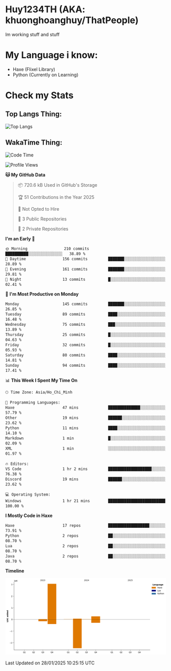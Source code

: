 # Huy1234TH (AKA: khuonghoanghuy/ThatPeople)
Im working stuff and stuff

# My Language i know:
- Haxe (Flixel Library)
- Python (Currently on Learning)

# Check my Stats
## Top Langs Thing:
![Top Langs](https://github-readme-stats.vercel.app/api/top-langs/?username=khuonghoanghuy&hide_progress=false)

## WakaTime Thing:
<!--START_SECTION:waka-->
![Code Time](http://img.shields.io/badge/Code%20Time-3%20hrs%2010%20mins-blue)

![Profile Views](http://img.shields.io/badge/Profile%20Views-65-blue)

**🐱 My GitHub Data** 

> 📦 720.6 kB Used in GitHub's Storage 
 > 
> 🏆 51 Contributions in the Year 2025
 > 
> 🚫 Not Opted to Hire
 > 
> 📜 3 Public Repositories 
 > 
> 🔑 2 Private Repositories 
 > 
**I'm an Early 🐤** 

```text
🌞 Morning                210 commits         ██████████░░░░░░░░░░░░░░░   38.89 % 
🌆 Daytime                156 commits         ███████░░░░░░░░░░░░░░░░░░   28.89 % 
🌃 Evening                161 commits         ███████░░░░░░░░░░░░░░░░░░   29.81 % 
🌙 Night                  13 commits          █░░░░░░░░░░░░░░░░░░░░░░░░   02.41 % 
```
📅 **I'm Most Productive on Monday** 

```text
Monday                   145 commits         ███████░░░░░░░░░░░░░░░░░░   26.85 % 
Tuesday                  89 commits          ████░░░░░░░░░░░░░░░░░░░░░   16.48 % 
Wednesday                75 commits          ███░░░░░░░░░░░░░░░░░░░░░░   13.89 % 
Thursday                 25 commits          █░░░░░░░░░░░░░░░░░░░░░░░░   04.63 % 
Friday                   32 commits          █░░░░░░░░░░░░░░░░░░░░░░░░   05.93 % 
Saturday                 80 commits          ████░░░░░░░░░░░░░░░░░░░░░   14.81 % 
Sunday                   94 commits          ████░░░░░░░░░░░░░░░░░░░░░   17.41 % 
```


📊 **This Week I Spent My Time On** 

```text
🕑︎ Time Zone: Asia/Ho_Chi_Minh

💬 Programming Languages: 
Haxe                     47 mins             ██████████████░░░░░░░░░░░   57.79 % 
Other                    19 mins             ██████░░░░░░░░░░░░░░░░░░░   23.62 % 
Python                   11 mins             ████░░░░░░░░░░░░░░░░░░░░░   14.10 % 
Markdown                 1 min               █░░░░░░░░░░░░░░░░░░░░░░░░   02.09 % 
XML                      1 min               ░░░░░░░░░░░░░░░░░░░░░░░░░   01.97 % 

🔥 Editors: 
VS Code                  1 hr 2 mins         ███████████████████░░░░░░   76.38 % 
Discord                  19 mins             ██████░░░░░░░░░░░░░░░░░░░   23.62 % 

💻 Operating System: 
Windows                  1 hr 21 mins        █████████████████████████   100.00 % 
```

**I Mostly Code in Haxe** 

```text
Haxe                     17 repos            ██████████████████░░░░░░░   73.91 % 
Python                   2 repos             ██░░░░░░░░░░░░░░░░░░░░░░░   08.70 % 
Lua                      2 repos             ██░░░░░░░░░░░░░░░░░░░░░░░   08.70 % 
Java                     2 repos             ██░░░░░░░░░░░░░░░░░░░░░░░   08.70 % 
```



**Timeline**

![Lines of Code chart](https://raw.githubusercontent.com/khuonghoanghuy/khuonghoanghuy/main/assets/bar_graph.png)


 Last Updated on 28/01/2025 10:25:15 UTC
<!--END_SECTION:waka-->
